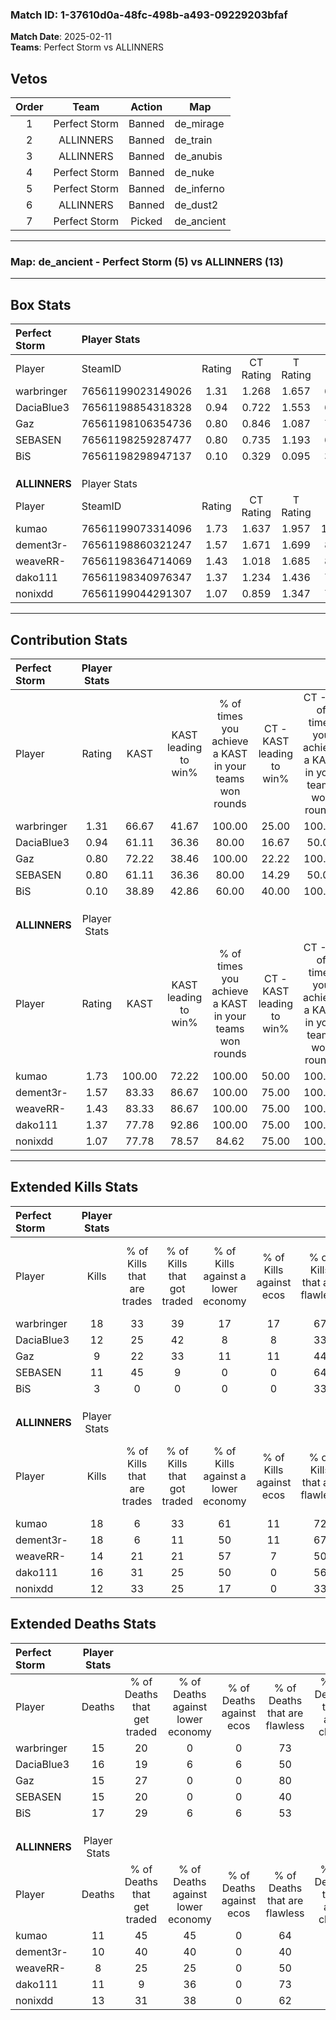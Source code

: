 ### Match ID: 1-37610d0a-48fc-498b-a493-09229203bfaf  
**Match Date**: 2025-02-11  
**Teams**: Perfect Storm vs ALLINNERS  

## Vetos  

| Order | Team | Action | Map |
| :---: | :--: | :----: | --- |
| 1 | Perfect Storm | Banned | de_mirage |
| 2 | ALLINNERS | Banned | de_train |
| 3 | ALLINNERS | Banned | de_anubis |
| 4 | Perfect Storm | Banned | de_nuke |
| 5 | Perfect Storm | Banned | de_inferno |
| 6 | ALLINNERS | Banned | de_dust2 |
| 7 | Perfect Storm | Picked | de_ancient |

---  

### **Map**: de_ancient - Perfect Storm (5) vs ALLINNERS (13)  
---  

## Box Stats  

| **Perfect Storm** | Player Stats      |        |           |          |        |       |       |         |        |      |     |
| :- | :- | :-: | :-: | :-: | :-: | :-: | :-: | :-: | :-: | :-: | :-: |
| Player            | SteamID           | Rating | CT Rating | T Rating |  KAST  |  ADR  | Kills | Assists | Deaths | K/D  | HS% |
| warbringer        | 76561199023149026 |  1.31  |   1.268   |  1.657   | 66.67  | 99.0  |  18   |    4    |   15   | 1.20 | 55  |
| DaciaBlue3        | 76561198854318328 |  0.94  |   0.722   |  1.553   | 61.11  | 94.0  |  12   |    5    |   16   | 0.75 | 75  |
| Gaz               | 76561198106354736 |  0.80  |   0.846   |  1.087   | 72.22  | 62.7  |   9   |    5    |   15   | 0.60 | 66  |
| SEBASEN           | 76561198259287477 |  0.80  |   0.735   |  1.193   | 61.11  | 61.2  |  11   |    2    |   15   | 0.73 | 54  |
| BiS               | 76561198298947137 |  0.10  |   0.329   |  0.095   | 38.89  | 31.2  |   3   |    3    |   17   | 0.18 | 33  |
|                   |                   |        |           |          |        |       |       |         |        |      |     |
|                   |                   |        |           |          |        |       |       |         |        |      |     |
|                   |                   |        |           |          |        |       |       |         |        |      |     |
| **ALLINNERS**     | Player Stats      |        |           |          |        |       |       |         |        |      |     |
| Player            | SteamID           | Rating | CT Rating | T Rating |  KAST  |  ADR  | Kills | Assists | Deaths | K/D  | HS% |
| kumao             | 76561199073314096 |  1.73  |   1.637   |  1.957   | 100.00 | 115.2 |  18   |    6    |   11   | 1.64 | 55  |
| dement3r-         | 76561198860321247 |  1.57  |   1.671   |  1.699   | 83.33  | 97.2  |  18   |    4    |   10   | 1.80 | 44  |
| weaveRR-          | 76561198364714069 |  1.43  |   1.018   |  1.685   | 83.33  | 90.1  |  14   |    7    |   8    | 1.75 | 42  |
| dako111           | 76561198340976347 |  1.37  |   1.234   |  1.436   | 77.78  | 84.1  |  16   |    5    |   11   | 1.45 | 50  |
| nonixdd           | 76561199044291307 |  1.07  |   0.859   |  1.347   | 77.78  | 71.6  |  12   |    3    |   13   | 0.92 | 83  |
---  

## Contribution Stats  

| **Perfect Storm** | Player Stats |        |                      |                                                        |                           |                                                             |                          |                                                            |
| :- | :-: | :-: | :-: | :-: | :-: | :-: | :-: | :-: |
| Player            |    Rating    |  KAST  | KAST leading to win% | % of times you achieve a KAST in your teams won rounds | CT - KAST leading to win% | CT - % of times you achieve a KAST in your teams won rounds | T - KAST leading to win% | T - % of times you achieve a KAST in your teams won rounds |
| warbringer        |     1.31     | 66.67  |        41.67         |                         100.00                         |           25.00           |                           100.00                            |          75.00           |                           100.00                           |
| DaciaBlue3        |     0.94     | 61.11  |        36.36         |                         80.00                          |           16.67           |                            50.00                            |          60.00           |                           100.00                           |
| Gaz               |     0.80     | 72.22  |        38.46         |                         100.00                         |           22.22           |                           100.00                            |          75.00           |                           100.00                           |
| SEBASEN           |     0.80     | 61.11  |        36.36         |                         80.00                          |           14.29           |                            50.00                            |          75.00           |                           100.00                           |
| BiS               |     0.10     | 38.89  |        42.86         |                         60.00                          |           40.00           |                           100.00                            |          50.00           |                           33.33                            |
|                   |              |        |                      |                                                        |                           |                                                             |                          |                                                            |
|                   |              |        |                      |                                                        |                           |                                                             |                          |                                                            |
|                   |              |        |                      |                                                        |                           |                                                             |                          |                                                            |
| **ALLINNERS**     | Player Stats |        |                      |                                                        |                           |                                                             |                          |                                                            |
| Player            |    Rating    |  KAST  | KAST leading to win% | % of times you achieve a KAST in your teams won rounds | CT - KAST leading to win% | CT - % of times you achieve a KAST in your teams won rounds | T - KAST leading to win% | T - % of times you achieve a KAST in your teams won rounds |
| kumao             |     1.73     | 100.00 |        72.22         |                         100.00                         |           50.00           |                           100.00                            |          83.33           |                           100.00                           |
| dement3r-         |     1.57     | 83.33  |        86.67         |                         100.00                         |           75.00           |                           100.00                            |          90.91           |                           100.00                           |
| weaveRR-          |     1.43     | 83.33  |        86.67         |                         100.00                         |           75.00           |                           100.00                            |          90.91           |                           100.00                           |
| dako111           |     1.37     | 77.78  |        92.86         |                         100.00                         |           75.00           |                           100.00                            |          100.00          |                           100.00                           |
| nonixdd           |     1.07     | 77.78  |        78.57         |                         84.62                          |           75.00           |                           100.00                            |          80.00           |                           80.00                            |
---  

## Extended Kills Stats  

| **Perfect Storm** | Player Stats |                            |                            |                                    |                         |                              |                                 |                                       |                    |           |
| :- | :-: | :-: | :-: | :-: | :-: | :-: | :-: | :-: | :-: | :-: |
| Player            |    Kills     | % of Kills that are trades | % of Kills that got traded | % of Kills against a lower economy | % of Kills against ecos | % of Kills that are flawless | % of Kills that are close duels | % of Kills that are assisted by flash | Pistol Round Kills | AWP Kills |
| warbringer        |      18      |             33             |             39             |                 17                 |           17            |              67              |                0                |                  17                   |         2          |     0     |
| DaciaBlue3        |      12      |             25             |             42             |                 8                  |            8            |              33              |                0                |                   0                   |         0          |     0     |
| Gaz               |      9       |             22             |             33             |                 11                 |           11            |              44              |               11                |                   0                   |         3          |     0     |
| SEBASEN           |      11      |             45             |             9              |                 0                  |            0            |              64              |                0                |                   9                   |         2          |     0     |
| BiS               |      3       |             0              |             0              |                 0                  |            0            |              33              |                0                |                   0                   |         0          |     1     |
|                   |              |                            |                            |                                    |                         |                              |                                 |                                       |                    |           |
|                   |              |                            |                            |                                    |                         |                              |                                 |                                       |                    |           |
|                   |              |                            |                            |                                    |                         |                              |                                 |                                       |                    |           |
| **ALLINNERS**     | Player Stats |                            |                            |                                    |                         |                              |                                 |                                       |                    |           |
| Player            |    Kills     | % of Kills that are trades | % of Kills that got traded | % of Kills against a lower economy | % of Kills against ecos | % of Kills that are flawless | % of Kills that are close duels | % of Kills that are assisted by flash | Pistol Round Kills | AWP Kills |
| kumao             |      18      |             6              |             33             |                 61                 |           11            |              72              |               11                |                   6                   |         2          |     0     |
| dement3r-         |      18      |             6              |             11             |                 50                 |           11            |              67              |                0                |                  11                   |         0          |     0     |
| weaveRR-          |      14      |             21             |             21             |                 57                 |            7            |              50              |                0                |                   0                   |         0          |     0     |
| dako111           |      16      |             31             |             25             |                 50                 |            0            |              56              |                6                |                   6                   |         2          |     0     |
| nonixdd           |      12      |             33             |             25             |                 17                 |            0            |              33              |                0                |                   0                   |         4          |     0     |
## Extended Deaths Stats  

| **Perfect Storm** | Player Stats |                             |                                   |                          |                               |                            |                           |               |
| :- | :-: | :-: | :-: | :-: | :-: | :-: | :-: | :-: |
| Player            |    Deaths    | % of Deaths that get traded | % of Deaths against lower economy | % of Deaths against ecos | % of Deaths that are flawless | % of Deaths that are close | % of Deaths while blinded | Deaths to AWP |
| warbringer        |      15      |             20              |                 0                 |            0             |              73               |             0              |             7             |       0       |
| DaciaBlue3        |      16      |             19              |                 6                 |            6             |              50               |             6              |             6             |       0       |
| Gaz               |      15      |             27              |                 0                 |            0             |              80               |             0              |             0             |       0       |
| SEBASEN           |      15      |             20              |                 0                 |            0             |              40               |             0              |             0             |       0       |
| BiS               |      17      |             29              |                 6                 |            6             |              53               |             12             |            12             |       0       |
|                   |              |                             |                                   |                          |                               |                            |                           |               |
|                   |              |                             |                                   |                          |                               |                            |                           |               |
|                   |              |                             |                                   |                          |                               |                            |                           |               |
| **ALLINNERS**     | Player Stats |                             |                                   |                          |                               |                            |                           |               |
| Player            |    Deaths    | % of Deaths that get traded | % of Deaths against lower economy | % of Deaths against ecos | % of Deaths that are flawless | % of Deaths that are close | % of Deaths while blinded | Deaths to AWP |
| kumao             |      11      |             45              |                45                 |            0             |              64               |             0              |            18             |       0       |
| dement3r-         |      10      |             40              |                40                 |            0             |              40               |             0              |             0             |       0       |
| weaveRR-          |      8       |             25              |                25                 |            0             |              50               |             13             |            13             |       0       |
| dako111           |      11      |              9              |                36                 |            0             |              73               |             0              |             9             |       1       |
| nonixdd           |      13      |             31              |                38                 |            0             |              62               |             0              |             0             |       0       |
